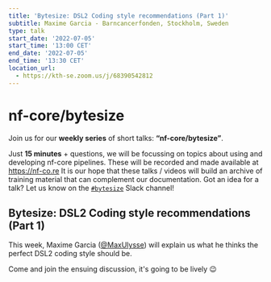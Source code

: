 ```yaml
---
title: 'Bytesize: DSL2 Coding style recommendations (Part 1)'
subtitle: Maxime Garcia - Barncancerfonden, Stockholm, Sweden
type: talk
start_date: '2022-07-05'
start_time: '13:00 CET'
end_date: '2022-07-05'
end_time: '13:30 CET'
location_url:
  - https://kth-se.zoom.us/j/68390542812
---
```


# nf-core/bytesize

Join us for our **weekly series** of short talks: **“nf-core/bytesize”**.

Just **15 minutes** + questions, we will be focussing on topics about using and developing nf-core pipelines.
These will be recorded and made available at <https://nf-co.re>
It is our hope that these talks / videos will build an archive of training material that can complement our documentation. Got an idea for a talk? Let us know on the [`#bytesize`](https://nfcore.slack.com/channels/bytesize) Slack channel!

## Bytesize: DSL2 Coding style recommendations (Part 1)

This week, Maxime Garcia ([@MaxUlysse](https://github.com/MaxUlysse)) will explain us what he thinks the perfect DSL2 coding style should be.

Come and join the ensuing discussion, it's going to be lively 😉 
